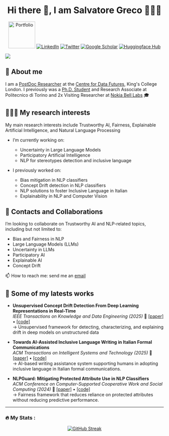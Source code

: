<!--
### Hi there 👋
-->


<h1 align="center"> Hi there 👋, I am Salvatore Greco 🧑🏻‍💻 </h1>




<p align="center">
  <a href="https://grecosalvatore.github.io/"><img src="https://img.shields.io/badge/WEBSITE-blue" alt="Portfolio" title="Portfolio" style="width:85px; height:auto;"></a>
  <a href="https://www.linkedin.com/in/salvatore-greco-8a27a5142/"><img alt="LinkedIn" title="LinkedIn"src="https://img.shields.io/badge/linkedin-%230077B5.svg?&style=for-the-badge&logo=linkedin&logoColor=white"></a>
  <a href="https://twitter.com/_salvatoregreco"><img alt="Twitter" title="Twitter" src="https://img.shields.io/badge/Twitter-1DA1F2?style=for-the-badge&logo=twitter&logoColor=white"/></a>
  <a href="https://scholar.google.com/citations?user=d8-6Up8AAAAJ&hl=en"><img alt="Google Scholar" title="Google Scholar" src="https://img.shields.io/badge/scholar-77a9fa.svg?&style=for-the-badge&logo=google-scholar&logoColor=white"></a>
  <a href="https://huggingface.co/grecosalvatore"><img alt="Huggingface Hub" title="Huggingface Hub" src="https://tinyurl.com/hf-shield"></a>
</p>


<a href="https://github.com/404"><img src="https://user-images.githubusercontent.com/73097560/115834477-dbab4500-a447-11eb-908a-139a6edaec5c.gif"></a>

<h2> 📝 About me  </h2>

I am a [PostDoc Researcher](https://www.kcl.ac.uk/people/dr-salvatore-greco) at the [Centre for Data Futures](https://www.kcl.ac.uk/research/centre-for-data-futures), King's College London.
I previously was a [Ph.D. Student](https://www.polito.it/en/education/phd-programmes-and-postgraduate-school/alumni?p=067778) and Research Associate at Politecnico di Torino and 2x Visiting Researcher at [Nokia Bell Labs](https://social-dynamics.net/index.html) 🎓

<h2> 🧑🏻‍💻 My research interests  </h2>

My main research interests include Trustworthy AI, Fairness, Explainable Artificial Intelligence, and Natural Language Processing 

- I’m currently working on:
  - Uncertainty in Large Language Models
  - Participatory Artificial Intelligence
  - NLP for stereotypes detection and inclusive language

- I previously worked on:
  - Bias mitigation in NLP classifiers
  - Concept Drift detection in NLP classifiers
  - NLP solutions to foster Inclusive Language in Italian
  - Explainability in NLP and Computer Vision  


<h2> 📧 Contacts and Collaborations </h2>

I’m looking to collaborate on Trustworthy AI and NLP-related topics, including but not limited to: 
- Bias and Fairness in NLP 
- Large Language Models (LLMs)
- Uncertainty in LLMs
- Participatory AI 
- Explainable AI
- Concept Drift

📫 How to reach me: send me an [email](mailto:salvatore.greco@kcl.ac.uk)

<h2> 📑 Some of my latests works  </h2>

- **Unsupervised Concept Drift Detection From Deep Learning Representations in Real-Time** <br>
  *IEEE Transactions on Knowledge and Data Engineering (2025)* 🔗 [[paper]](https://ieeexplore.ieee.org/document/11103500) • [[code]](https://github.com/grecosalvatore/drift-lens) <br>
  → Unsupervised framework for detecting, characterizing, and explaining drift in deep models on unstructured data  
  

- **Towards AI-Assisted Inclusive Language Writing in Italian Formal Communications** <br>
  *ACM Transactions on Intelligent Systems and Technology (2025)*  🔗 [[paper]](https://dl.acm.org/doi/10.1145/3729237) • [[code]](https://github.com/MorenoLaQuatra/inclusively) <br>
  → AI-based writing assistance system supporting humans in adopting inclusive language in Italian formal communications.
  

- **NLPGuard: Mitigating Protected Attribute Use in NLP Classifiers** <br>
  *ACM Conference on Computer-Supported Cooperative Work and Social Computing (2024)* 🔗 [[paper]](https://dl.acm.org/doi/10.1145/3686924) • [[code]](https://github.com/grecosalvatore/nlpguard) <br>
  → Fairness framework that reduces reliance on protected attributes without reducing predictive performance.  
  

---

### :fire: My Stats :

<p align="center">
  <a href="https://git.io/streak-stats">
    <img src="http://github-readme-streak-stats.herokuapp.com?user=grecosalvatore&theme=dark&background=000000" alt="GitHub Streak">
  </a>
</p>

<!--
[![GitHub Streak](http://github-readme-streak-stats.herokuapp.com?user=grecosalvatore&theme=dark&background=000000)](https://git.io/streak-stats)
[![Top Langs](https://github-readme-stats.vercel.app/api/top-langs/?username=grecosalvatore&layout=compact&theme=vision-friendly-dark)](https://github.com/anuraghazra/github-readme-stats)
-->

